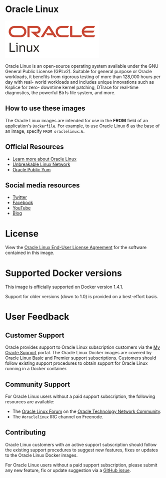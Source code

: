 # Oracle Linux

![logo](https://raw.githubusercontent.com/docker-library/docs/master/oraclelinux/logo.png)

Oracle Linux is an open-source operating system available under the GNU General
Public License (GPLv2). Suitable for general purpose or Oracle workloads, it 
benefits from rigorous testing of more than 128,000 hours per day with real-
world workloads and includes unique innovations such as Ksplice for zero-
downtime kernel patching, DTrace for real-time diagnostics, the powerful Btrfs 
file system, and more.

## How to use these images

The Oracle Linux images are intended for use in the **FROM** field of an 
application's `Dockerfile`. For example, to use Oracle Linux 6 as the 
base of an image, specify `FROM oraclelinux:6`.

## Official Resources

* [Learn more about Oracle Linux](http://oracle.com/linux)
* [Unbreakable Linux Network](https://linux.oracle.com)
* [Oracle Public Yum](http://public-yum.oracle.com)

## Social media resources

* [Twitter](https://twitter.com/OracleLinux)
* [Facebook](https://www.facebook.com/OracleLinux)
* [YouTube](https://www.youtube.com/user/OracleLinuxChannel)
* [Blog](http://blogs.oracle.com/linux)

# License

View the [Oracle Linux End-User License Agreement](https://oss.oracle.com/ol6/EULA)
for the software contained in this image.

# Supported Docker versions

This image is officially supported on Docker version 1.4.1.

Support for older versions (down to 1.0) is provided on a best-effort basis.

# User Feedback

## Customer Support

Oracle provides support to Oracle Linux subscription customers via the 
[My Oracle Support](https://support.oracle.com) portal. The Oracle Linux 
Docker images are covered by Oracle Linux Basic and Premier support 
subscriptions. Customers should follow existing support procedures to obtain 
support for Oracle Linux running in a Docker container.

## Community Support

For Oracle Linux users without a paid support subscription, the following resources 
are available:

* The [Oracle Linux Forum](https://community.oracle.com/community/server_%26_storage_systems/linux/oracle_linux) on the [Oracle Technology Network Community](https://community.oracle.com/welcome).
* The `#oraclelinux` IRC channel on Freenode.

## Contributing

Oracle Linux customers with an active support subscription should follow the
existing support procedures to suggest new features, fixes or updates to the
Oracle Linux Docker images.

For Oracle Linux users without a paid support subscription, please submit
any new feature, fix or update suggestion via a 
[GitHub issue](https://github.com/oracle/docker-images/issues).
